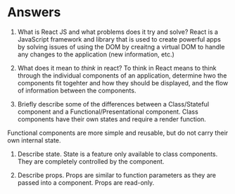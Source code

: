 # Answers

1.  What is React JS and what problems does it try and solve?
React is a JavaScript framework and library that is used to create powerful apps by solving issues of using the DOM by creaitng a virtual DOM to handle any changes to the application (new information, etc.)

1.  What does it mean to _think_ in react?
To think in React means to think through the individual components of an application, determine hwo the components fit togehter and how they should be displayed, and the flow of information between the components.

1.  Briefly describe some of the differences between a Class/Stateful component and a Functional/Presentational component.
Class components have their own states and require a render function.

Functional components are more simple and reusable, but do not carry their own internal state.

1.  Describe state.
State is a feature only available to class components. They are completely controlled by the component.

1.  Describe props.
Props are similar to function parameters as they are passed into a component. Props are read-only.